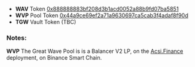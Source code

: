 * **WAV** Token [0x888888883bf208d3b1acd0052a88b9fd07ba5851](https://bscscan.com/token/0x888888883bf208d3b1acd0052a88b9fd07ba5851)
* **WVP** Pool Token [0x44a9ce69ef2a71a9630697ca5cab3f4adaf8f90d](https://bscscan.com/token/0x44a9ce69ef2a71a9630697ca5cab3f4adaf8f90d)
* **TGW** Vault Token (TBC)


### Notes:
**WVP** The Great Wave Pool is is a Balancer V2 LP, on the [Acsi.Finance](https://acsi.finance) deployment, on Binance Smart Chain.
